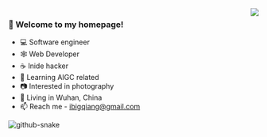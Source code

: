 
<picture>
  <source
    srcset="https://github-readme-stats-one-bice.vercel.app/api?username=iBigQiang&show_icons=true&icon_color=0366d6&bg_color=ffffff&theme=github_dark&include_all_commits=true&count_private=true&role=OWNER,ORGANIZATION_MEMBER,COLLABORATOR"
    media="(prefers-color-scheme: dark)" />
  <source
    srcset="https://github-readme-stats-one-bice.vercel.app/api?username=iBigQiang&show_icons=true&icon_color=0366d6&bg_color=ffffff&include_all_commits=true&count_private=true&role=OWNER,ORGANIZATION_MEMBER,COLLABORATOR"
    media="(prefers-color-scheme: light), (prefers-color-scheme: no-preference)" />
  <img src="https://github-readme-stats-one-bice.vercel.app/api?username=iBigQiang&show_icons=true&icon_color=0366d6&bg_color=ffffff&include_all_commits=true&count_private=true&role=OWNER,ORGANIZATION_MEMBER,COLLABORATOR"
    align="right" />
</picture>

### 👋 Welcome to my homepage!
- 💻 Software engineer
- 🕸  Web Developer
- ☕️ Inide hacker
- 📱 Learning AIGC related
- 📷 Interested in photography
- 📍 Living in Wuhan, China
- 📫 Reach me - ibigqiang@gmail.com

<!---
iAmCorey/iAmCorey is a ✨ special ✨ repository because its `README.md` (this file) appears on your GitHub profile.
You can click the Preview link to take a look at your changes.
--->


  <!-- snake contribution -->
   <picture>
    <source media="(prefers-color-scheme: dark)" srcset="github-contribution-snake/github-contribution-grid-snake-dark.svg" />
    <source media="(prefers-color-scheme: light)" srcset="github-contribution-snake/github-contribution-grid-snake.svg" />
    <img alt="github-snake" src="github-snake.svg" />
  </picture>
